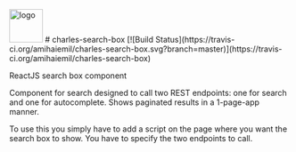 <img alt="logo" src="http://www.amihaiemil.com/images/charles-search.PNG" width="60" height="60"/>
# charles-search-box
[![Build Status](https://travis-ci.org/amihaiemil/charles-search-box.svg?branch=master)](https://travis-ci.org/amihaiemil/charles-search-box)

ReactJS search box component

Component for search designed to call two REST endpoints: one for search and one for autocomplete.
Shows paginated results in a 1-page-app manner.

To use this you simply have to add a script on the page where you want the search box to show. You have to specify the two endpoints to call.
